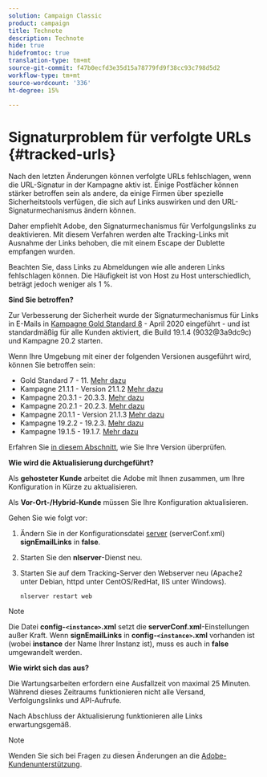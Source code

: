 ```yaml
---
solution: Campaign Classic
product: campaign
title: Technote
description: Technote
hide: true
hidefromtoc: true
translation-type: tm+mt
source-git-commit: f47b0ecfd3e35d15a78779fd9f38cc93c798d5d2
workflow-type: tm+mt
source-wordcount: '336'
ht-degree: 15%

---
```


# Signaturproblem für verfolgte URLs {#tracked-urls}

Nach den letzten Änderungen können verfolgte URLs fehlschlagen, wenn die URL-Signatur in der Kampagne aktiv ist. Einige Postfächer können stärker betroffen sein als andere, da einige Firmen über spezielle Sicherheitstools verfügen, die sich auf Links auswirken und den URL-Signaturmechanismus ändern können.

Daher empfiehlt Adobe, den Signaturmechanismus für Verfolgungslinks zu deaktivieren. Mit diesem Verfahren werden alte Tracking-Links mit Ausnahme der Links behoben, die mit einem Escape der Dublette empfangen wurden.

Beachten Sie, dass Links zu Abmeldungen wie alle anderen Links fehlschlagen können. Die Häufigkeit ist von Host zu Host unterschiedlich, beträgt jedoch weniger als 1 %.

**Sind Sie betroffen?**

Zur Verbesserung der Sicherheit wurde der Signaturmechanismus für Links in E-Mails in [Kampagne Gold Standard 8](../rn/using/gold-standard.md#gs8) - April 2020 eingeführt - und ist standardmäßig für alle Kunden aktiviert, die Build 19.1.4 (9032@3a9dc9c) und Kampagne 20.2 starten.

Wenn Ihre Umgebung mit einer der folgenden Versionen ausgeführt wird, können Sie betroffen sein:

* Gold Standard 7 - 11. [Mehr dazu](../rn/using/gold-standard.md)
* Kampagne 21.1.1 - Version 21.1.2 [Mehr dazu](../rn/using/latest-release.md)
* Kampagne 20.3.1 - 20.3.3. [Mehr dazu](../rn/using/release--20-3.md)
* Kampagne 20.2.1 - 20.2.3. [Mehr dazu](../rn/using/release--20-2.md)
* Kampagne 20.1.1 - Version 21.1.3 [Mehr dazu](../rn/using/release--20-1.md)
* Kampagne 19.2.2 - 19.2.3. [Mehr dazu](../rn/using/release--19-2.md)
* Kampagne 19.1.5 - 19.1.7. [Mehr dazu](../rn/using/release--19-1.md)

Erfahren Sie [in diesem Abschnitt](../platform/using/launching-adobe-campaign.md#getting-your-campaign-version), wie Sie Ihre Version überprüfen.

**Wie wird die Aktualisierung durchgeführt?**

Als **gehosteter Kunde** arbeitet die Adobe mit Ihnen zusammen, um Ihre Konfiguration in Kürze zu aktualisieren.

Als **Vor-Ort-/Hybrid-Kunde** müssen Sie Ihre Konfiguration aktualisieren.

Gehen Sie wie folgt vor:

1. Ändern Sie in der Konfigurationsdatei [server](../installation/using/the-server-configuration-file.md) (serverConf.xml) **signEmailLinks** in **false**.
1. Starten Sie den **nlserver**-Dienst neu.
1. Starten Sie auf dem Tracking-Server den Webserver neu (Apache2 unter Debian, httpd unter CentOS/RedHat, IIS unter Windows).

   ```
   nlserver restart web
   ```

>[!NOTE]
>
>Die Datei **config-`<instance>`.xml** setzt die **serverConf.xml**-Einstellungen außer Kraft. Wenn **signEmailLinks** in **config-`<instance>`.xml** vorhanden ist (wobei **instance** der Name Ihrer Instanz ist), muss es auch in **false** umgewandelt werden.


**Wie wirkt sich das aus?**

Die Wartungsarbeiten erfordern eine Ausfallzeit von maximal 25 Minuten. Während dieses Zeitraums funktionieren nicht alle Versand, Verfolgungslinks und API-Aufrufe.

Nach Abschluss der Aktualisierung funktionieren alle Links erwartungsgemäß.

>[!NOTE]
>
>Wenden Sie sich bei Fragen zu diesen Änderungen an die [Adobe-Kundenunterstützung](https://helpx.adobe.com/de/enterprise/admin-guide.html/enterprise/using/support-for-experience-cloud.ug.html).

